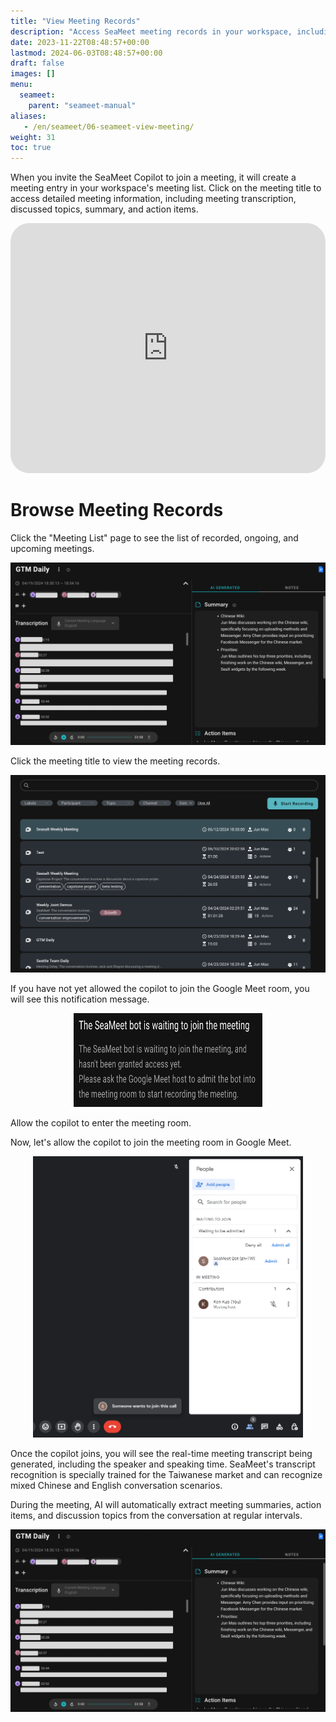 ```yaml
---
title: "View Meeting Records"
description: "Access SeaMeet meeting records in your workspace, including transcripts, summaries, and action items."
date: 2023-11-22T08:48:57+00:00
lastmod: 2024-06-03T08:48:57+00:00
draft: false
images: []
menu:
  seameet:
    parent: "seameet-manual"
aliases:
   - /en/seameet/06-seameet-view-meeting/
weight: 31
toc: true
---
```


When you invite the SeaMeet Copilot to join a meeting, it will create a meeting entry in your workspace's meeting list.
Click on the meeting title to access detailed meeting information, including meeting transcription, discussed topics, summary, and action items.

<iframe width="100%" height="400" src="https://www.youtube.com/embed/dTeuYbK1IwA" title="YouTube video player" frameborder="0" allow="accelerometer; autoplay; clipboard-write; encrypted-media; gyroscope; picture-in-picture" allowfullscreen style="border-radius: 30px;"/></iframe>


<br/>

# Browse Meeting Records

Click the "Meeting List" page to see the list of recorded, ongoing, and upcoming meetings.

<center>

<img src="/images/seameet-en/06-seameet-view-meeting/seameet-meeting-records.png" alt="SeaMeet Browse Meeting Records"/>

</center>

Click the meeting title to view the meeting records.

<center>

<img src="/images/seameet-en/06-seameet-view-meeting/seameet-click-meeting-title-view-records.png" alt="SeaMeet Click Meeting Title to View Records"/>

</center>

If you have not yet allowed the copilot to join the Google Meet room, you will see this notification message.

<center>

<img width="60%" height="150px" src="/images/seameet-en/06-seameet-view-meeting/seameet-bot-waiting-to-enter.png" alt="SeaMeet Copilot Waiting to Enter"/>

</center>

Allow the copilot to enter the meeting room.

Now, let's allow the copilot to join the meeting room in Google Meet.

<center>

<img height="450px" src="/images/seameet-en/06-seameet-view-meeting/seameet-allow-bot-to-enter.png" alt="SeaMeet Allow Copilot to Enter"/>

</center>

Once the copilot joins, you will see the real-time meeting transcript being generated, including the speaker and speaking time. SeaMeet's transcript recognition is specially trained for the Taiwanese market and can recognize mixed Chinese and English conversation scenarios.

During the meeting, AI will automatically extract meeting summaries, action items, and discussion topics from the conversation at regular intervals.

<center>

<img src="/images/seameet-en/06-seameet-view-meeting/seameet-meeting-records.png" alt="SeaMeet Meeting Record"/>

</center>
